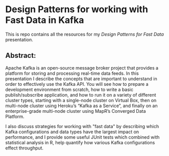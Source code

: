 # Design Patterns for working with Fast Data in Kafka

This is repo contains all the resources for my *Design Patterns for Fast Data* presentation. 

## Abstract:

Apache Kafka is an open-source message broker project that provides a platform for storing and processing real-time data feeds. In this presentation I describe the concepts that are important to understand in order to effectively use the Kafka API. You will see how to prepare a development environment from scratch, how to write a basic publish/subscribe application, and how to run it on a variety of different cluster types, starting with a single-node cluster on Virtual Box, then on multi-node cluster using Heroku’s “Kafka as a Service”, and finally on an enterprise-grade multi-node cluster using MapR’s Converged Data Platform.  

I also discuss strategies for working with "fast data" by describing which Kafka configurations and data types have the largest impact on performance, and I provide some useful JUnit tests which combined with statistical analysis in R, help quantify how various Kafka configurations effect throughput.
